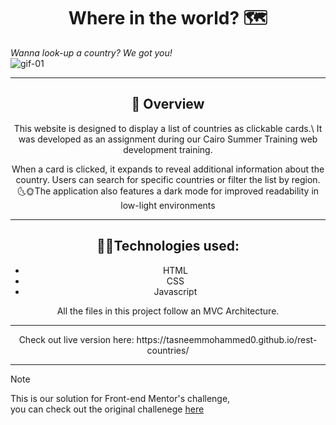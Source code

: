 <div align='center'> <h1> Where in the world? 🗺️ </h1> </div>

*Wanna look-up a country? We got you!*\
 ![gif-01](https://cdn.dribbble.com/users/713272/screenshots/3487364/media/1182299841af82d88a2db3507616961a.gif)

---
<div align='center'> <h2> 📝 Overview </h2> </div>

<div align='center'>
This website is designed to display a list of countries as clickable cards.\
It was developed as an assignment during our Cairo Summer Training web development training.

When a card is clicked, it expands to reveal additional information about the country. Users can search for specific countries or filter the list by region.\
🌜🌞The application also features a dark mode for improved readability in low-light environments
</div>

---
<div align='center'> <h2> 👩‍💻Technologies used: </h2>

- HTML
- CSS
- Javascript

All the files in this project follow an MVC Architecture.
</div>

---
<div align='center'>
Check out live version here:
https://tasneemmohammed0.github.io/rest-countries/
</div>

---

> [!NOTE]
> This is our solution for Front-end Mentor's challenge,\
> you can check out the original challenege [here](https://www.frontendmentor.io/challenges/rest-countries-api-with-color-theme-switcher-5cacc469fec04111f7b848ca)
> 
